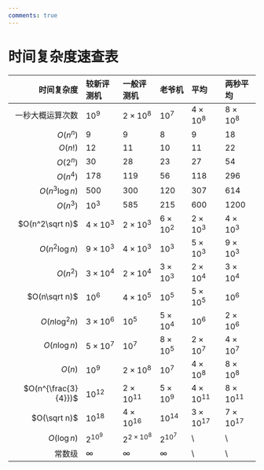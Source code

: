 ```yaml
---
comments: true
---
```


# 时间复杂度速查表

| 时间复杂度 | 较新评测机 | 一般评测机 | 老爷机 | 平均 | 两秒平均 |
| --------: | :------- | :------- | :---- | :--- | :----- |
| 一秒大概运算次数 | $10^9$ | $2\times 10^8$ | $10^7$ | $4\times 10^8$ | $8\times 10^8$ |
| $O(n^n)$ | $9$ | $9$ | $8$ | $9$ | $18$ |
| $O(n!)$ | $12$ | $11$ | $10$ | $11$ | $22$ |
| $O(2^n)$ | $30$ | $28$ | $23$ | $27$ | $54$ |
| $O(n^4)$ | $178$ | $119$ | $56$ | $118$ | $296$ |
| $O(n^3\log n)$ | $500$ | $300$ | $120$ | $307$ | $614$ |
| $O(n^3)$ | $10^3$ | $585$ | $215$ | $600$ | $1200$ |
| $O(n^2\sqrt n)$ | $4\times 10^3$ | $2\times 10^3$ | $6\times 10^2$ | $2\times 10^3$ | $4\times 10^3$ |
| $O(n^2\log n)$ | $9\times 10^3$ | $4\times 10^3$ | $10^3$ | $5\times 10^3$ | $9\times 10^3$ |
| $O(n^2)$ | $3\times 10^4$ | $2\times 10^4$ | $3\times 10^3$ | $2\times 10^4$ | $3\times 10^4$ |
| $O(n\sqrt n)$ | $10^6$ | $4\times 10^5$ | $10^5$ | $5\times 10^5$ | $10^6$ |
| $O(n\log^2 n)$ | $3\times 10^6$ | $10^5$ | $5\times 10^4$ | $10^6$ | $2\times 10^6$ |
| $O(n\log n)$ | $5\times 10^7$ | $10^7$ | $8\times 10^5$ | $2\times 10^7$ | $4\times 10^7$ |
| $O(n)$ | $10^9$ | $2\times 10^8$ | $10^7$ | $4\times 10^8$ | $8\times 10^8$ |
| $O(n^{\frac{3}{4}})$ | $10^{12}$ | $2\times 10^{11}$ | $5\times 10^9$ | $4\times 10^{11}$ | $8\times 10^{11}$ |
| $O(\sqrt n)$ | $10^{18}$ | $4\times 10^{16}$ | $10^{14}$ | $3\times 10^{17}$ | $7\times 10^{17}$ |
| $O(\log n)$ | $2^{10^9}$ | $2^{2\times 10^8}$ | $2^{10^7}$ | \ | \ |
| 常数级 | $\infty$ | $\infty$ | $\infty$ | \ | \ |
